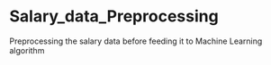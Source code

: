 # Salary_data_Preprocessing
Preprocessing the salary data before feeding it to Machine Learning algorithm
